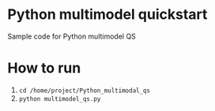# Python multimodel quickstart

Sample code for Python multimodel QS

# How to run

1. `cd /home/project/Python_multimodal_qs`
2. `python multimodel_qs.py` 